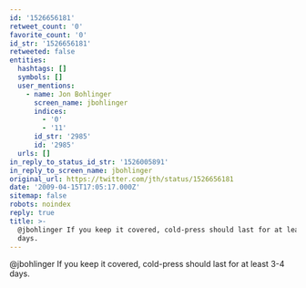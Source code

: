 ```yaml
---
id: '1526656181'
retweet_count: '0'
favorite_count: '0'
id_str: '1526656181'
retweeted: false
entities:
  hashtags: []
  symbols: []
  user_mentions:
    - name: Jon Bohlinger
      screen_name: jbohlinger
      indices:
        - '0'
        - '11'
      id_str: '2985'
      id: '2985'
  urls: []
in_reply_to_status_id_str: '1526005891'
in_reply_to_screen_name: jbohlinger
original_url: https://twitter.com/jth/status/1526656181
date: '2009-04-15T17:05:17.000Z'
sitemap: false
robots: noindex
reply: true
title: >-
  @jbohlinger If you keep it covered, cold-press should last for at least 3-4
  days.
---
```


@jbohlinger If you keep it covered, cold-press should last for at least 3-4 days.